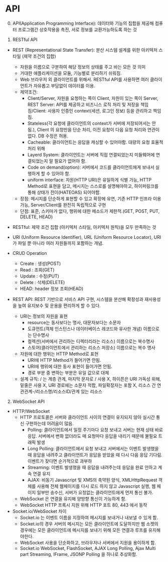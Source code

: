 # API
0. API(Application Programming Interface): 데이터와 기능의 집합을 제공해 컴퓨터 프로그램간 상호작용을 촉진, 서로 정보를 교환가능하도록 하는 것

1. RESTful API
- REST (Representational State Transfer): 분산 시스템 설계를 위한 아키텍처 스타일 (제약 조건의 집합)
    - 자원을 이름으로 구분하여 해당 정보의 상태를 주고 바는 모든 것 의미
    - 거대한 애플리케이션을 모듈, 기능별로 분리하기 쉬워짐.
    - Web 브라우저 외 클라이언트를 위해서. RESTful API를 사용하면 여러 클라이언트가 자유롭고 부담없이 데이터를 이용.
    - 제약조건: 
        - Client/Server, 자원을 요청하는 쪽이 Client, 자원이 있는 쪽이 Server, REST Server: API를 제공하고 비즈니스 로직 처리 및 저장을 책임짐/Client: 사용자 인증인 context(세션, 로그인 정보) 등을 관리하고 책임짐.
        - Stateless(각 요청에 클라이언트의 context가 서버에 저장되어서는 안됨.), Client 의 요청만을 단순 처리, 이전 요청이 다음 요청 처리와 연관이 없다. DB 수정은 허용.
        - Cacheable: 클라이언트는 응답을 캐싱할 수 있어야함. 대량의 요청 효율적 처리 위해
        - Layerd System: 클라이언트는 서버에 직접 연결되었는지 미들웨어에 연결되었는지 알 필요가 없어야 함.
        - Code on demand(option): 서버에서 코드를 클라이언트에게 보내서 실행하게 할 수 있어야 함.
        - uniform interface: 자원(HTTP URI)은 유일하게 식별 가능, HTTP Method로 표현을 담고, 메시지는 스스로를 설명해야하고, 하이퍼링크를 통해 상태가 전이(HATEOAS) 되어야함.
    - 장점: 메시지를 단순하게 표현할 수 있고 확장에 유연, 기존 HTTP 인프라 이용 가능, Server/Client를 완전히 독립적으로 구현
    - 단점: 표준, 스키마가 없다, 행위에 대한 메소드가 제한적.(GET, POST, PUT, DELETE, HEAD)

- RESTful: 제약 조건 집합 (아키텍처 스타일, 아키텍처 원칙)을 모두 만족하는 것
- URI (Uniform Resource Identifier), URL (Uniform Resource Locator), URI 가 파일 뿐 아니라 여러 자원들까지 포함하는 개념.
- CRUD Operation
    - Create : 생성(POST)
    - Read : 조회(GET)
    - Update : 수정(PUT)
    - Delete : 삭제(DELETE)
    - HEAD: header 정보 조회(HEAD)

- REST API: REST 기반으로 서비스 API 구현, 시스템을 분산해 확장성과 재사용성을 높여 유지보수 및 운용을 편리하게 할 수 있다.
    - URI는 정보의 자원을 표현
        - resource는 동사보다는 명사, 대문자보다는 소문자
        - 도큐먼트(객체 인스턴스나 데이터베이스 레코드와 유사한 개념) 이름으로는 단수명사
        - 컬렉션(서버에서 관리하는 디렉터리라는 리소스) 이름으로는 복수명사
        - 스토어(클라이언트에서 관리하는 리소스 저장소) 이름으로는 복수 명사 
    - 자원에 대한 행위는 HTTP Method로 표현
        - URI에 HTTP Method가 들어가면 안됨.
        - URI에 행위에 대한 동사 표현이 들어가면 안됨.
        - 경로 부분 중 변하는 부분은 유일 값으로 대체
     - 설계 규칙: / 는 계층 관계, 마지막 문자로 / 사용 X, 하이픈은 URI 가독성 위해, 밑줄은 사용 X, URI 경로에는 소문자 적합, 파일확장자는 포함 X, 리소스 간 연관관계-/리소스명/리소스ID/관계 있는 리소스 
    

2. WebSocket API
- HTTP/WebSocket
    - HTTP 프로토콜은 서버와 클라이언트 사이의 연결이 유지되지 않아 실시간 통신 구현하는데 어려움이 많음.
        - Polling: 클라이언트에서 일정 주기마다 요청 보내고 서버는 현재 상태 바로 응답. 서버에서 변화 없더라도 매 요청마다 응답을 내리기 때문에 불필요 트래픽 발생
        - Long Polling: 클라이언트에서 요청 보내고 서버에서는 이벤트 발생했을 때 응답을 내려주고 클라이언트가 응답을 받았을 때 다시 다음 응답 기다림. 이벤트가 잦다면 순가적으로 과부하
        - Streaming: 이벤트 발생했을 때 응답을 내려주는데 응답을 완료 안하고 계속 연결 유지
        - AJAX: 비동기 Javascript 및 XMS의 축약된 양식, XMLHttpRequest 객체를 사용해 전체 웹페이지를 다시 로드 하지 않고 Javascript 실행, 웹 페이지 일부만 송수신, 서버가 요청없는 클라이언트에게 먼저 통신 불가.
    - WebSocket 은 연결을 유지해 양방향 통신이 가능하게 함.
    - WebSocket HTTP 프록시 지원 위해 HTTP 포트 80, 443 에서 동작
- Socket.io/WebSocket 차이
    - Socket.io 는 이벤트 이름을 지정하여 메시지를 보내거나 내보낼 수 있게 함.
    - Socket.io의 경우 서버의 메시지는 모든 클라이언트에 도달하지만 웹 소켓의 경우에는 모든 클라이언트에 메시지를 보내기 위해 모든 연결과 루프를 유지해야한다.
    - WebSocket 사용을 단순화하고, 브라우저나 서버에서 지원을 용이하게 함.
    - Socket.io WebSocket, FlashSocket, AJAX Long Polling, Ajax Multi part Streaming, IFrame, JSONP Polling 을 하나로 추상화함.
    
